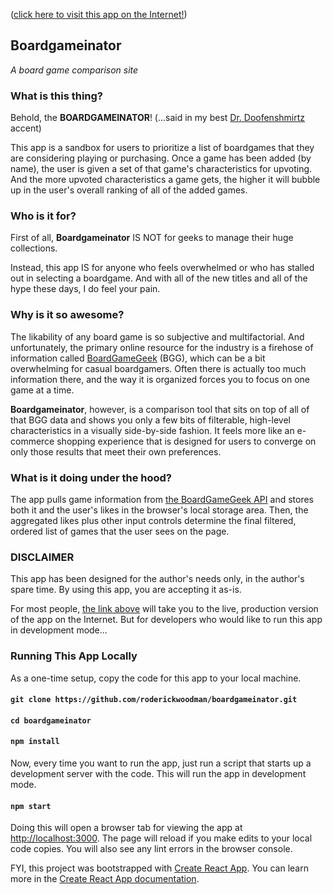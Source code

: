 ([click here to visit this app on the Internet!](https://roderickwoodman.github.io/boardgameinator/))

## Boardgameinator
*A board game comparison site*

### What is this thing?

Behold, the **BOARDGAMEINATOR**!  (...said in my best [Dr. Doofenshmirtz](https://www.youtube.com/watch?v=Sj7yxI-r_ag) accent)

This app is a sandbox for users to prioritize a list of boardgames that they are considering playing or purchasing. Once a game has been added (by name), the user is given a set of that game's characteristics for upvoting. And the more upvoted characteristics a game gets, the higher it will bubble up in the user's overall ranking of all of the added games.

### Who is it for?

First of all, **Boardgameinator** IS NOT for geeks to manage their huge collections.

Instead, this app IS for anyone who feels overwhelmed or who has stalled out in selecting a boardgame. And with all of the new titles and all of the hype these days, I do feel your pain.

### Why is it so awesome?

The likability of any board game is so subjective and multifactorial. And unfortunately, the primary online  resource for the industry is a firehose of information called [BoardGameGeek](https://boardgamegeek.com) (BGG), which can be a bit overwhelming for casual boardgamers. Often there is actually too much information there, and the way it is organized forces you to focus on one game at a time.

**Boardgameinator**, however, is a comparison tool that sits on top of all of that BGG data and shows you only a few bits of filterable, high-level characteristics in a visually side-by-side fashion. It feels more like an e-commerce shopping experience that is designed for users to converge on only those results that meet their own preferences.

### What is it doing under the hood?

The app pulls game information from [the BoardGameGeek API](https://boardgamegeek.com/wiki/page/BGG_XML_API2) and stores both it and the user's likes in the browser's local storage area. Then, the aggregated likes plus other input controls determine the final filtered, ordered list of games that the user sees on the page.

### DISCLAIMER

This app has been designed for the author's needs only, in the author's spare time. By using this app, you are accepting it as-is.

For most people, [the link above](https://roderickwoodman.github.io/boardgameinator/) will take you to the live, production version of the app on the Internet. But for developers who would like to run this app in development mode...

### Running This App Locally

As a one-time setup, copy the code for this app to your local machine. 
#### `git clone https://github.com/roderickwoodman/boardgameinator.git`
#### `cd boardgameinator`
#### `npm install`

Now, every time you want to run the app, just run a script that starts up a development server with the code. This will run the app in development mode.
#### `npm start`

Doing this will open a browser tab for viewing the app at [http://localhost:3000](http://localhost:3000). The page will reload if you make edits to your local code copies. You will also see any lint errors in the browser console. 

FYI, this project was bootstrapped with [Create React App](https://github.com/facebook/create-react-app).  You can learn more in the [Create React App documentation](https://facebook.github.io/create-react-app/docs/getting-started).
